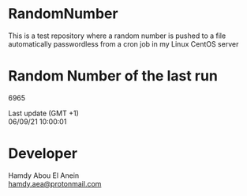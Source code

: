 # RandomNumber    
This is a test repository where a random number is pushed to a file automatically passwordless from a cron job in my Linux CentOS server    
# Random Number of the last run   
6965
      
Last update (GMT +1)    
06/09/21 10:00:01
# Developer    
Hamdy Abou El Anein   
hamdy.aea@protonmail.com
